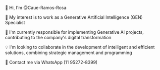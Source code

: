 👋 Hi, I'm @Caue-Ramos-Rosa

🤖 My interest is to work as a Generative Artificial Intelligence (GEN) Specialist

🚀 I'm currently responsible for implementing Generative AI projects, contributing to the company's digital transformation

💡 I'm looking to collaborate in the development of intelligent and efficient solutions, combining strategic management and programming

📲 Contact me via WhatsApp (11 95272-8399)
<!---
Caue-Ramos-Rosa/Caue-Ramos-Rosa is a ✨ special ✨ repository because its `README.md` (this file) appears on your GitHub profile.
You can click the View link to see your changes.
--->
